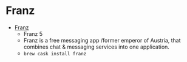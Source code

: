 # Franz
- [Franz](https://meetfranz.com/)
  -  Franz 5
  - Franz is a free messaging app /former emperor of Austria, that combines chat & messaging services into one application.
  - `brew cask install franz`
